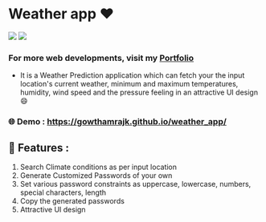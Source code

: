 # Weather app ❤️

![](https://img.shields.io/github/languages/count/gowthamrajk/weather_app)   ![](https://img.shields.io/github/languages/top/gowthamrajk/weather_app)

### For more web developments, visit my [Portfolio](https://gowthamrajk.github.io/) 

- It is a Weather Prediction application which can fetch your the input location's current weather, minimum and maximum temperatures, humidity, wind speed and the pressure feeling in an attractive UI design
😄

### 🌐 Demo : https://gowthamrajk.github.io/weather_app/

## 🔭 Features :

1) Search Climate conditions as per input location
2) Generate Customized Passwords of your own
3) Set various password constraints as uppercase, lowercase, numbers, special characters, length
4) Copy the generated passwords
5) Attractive UI design





















